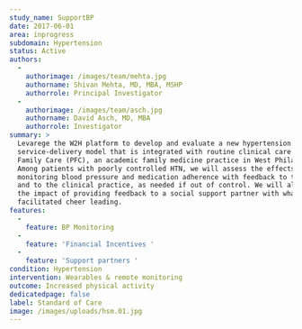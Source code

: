 ```yaml
---
study_name: SupportBP
date: 2017-06-01
area: inprogress
subdomain: Hypertension
status: Active
authors:
  - 
    authorimage: /images/team/mehta.jpg
    authorname: Shivan Mehta, MD, MBA, MSHP
    authorrole: Principal Investigator
  - 
    authorimage: /images/team/asch.jpg
    authorname: David Asch, MD, MBA
    authorrole: Investigator
summary: >
  Levarege the W2H platform to develop and evaluate a new hypertension
  service-delivery model that is integrated with routine clinical care at Penn
  Family Care (PFC), an academic family medicine practice in West Philadelphia.
  Among patients with poorly controlled HTN, we will assess the effects of
  monitoring blood pressure and medication adherence with feedback to the patient
  and to the clinical practice, as needed if out of control. We will also compare
  the impact of providing feedback to a social support partner with what we call
  facilitated cheer leading.
features:
  - 
    feature: BP Monitoring
  - 
    feature: 'Financial Incentives '
  - 
    feature: 'Support partners '
condition: Hypertension
intervention: Wearables & remote monitoring
outcome: Increased physical activity
dedicatedpage: false
label: Standard of Care 
image: /images/uploads/hsm.01.jpg
---
```

